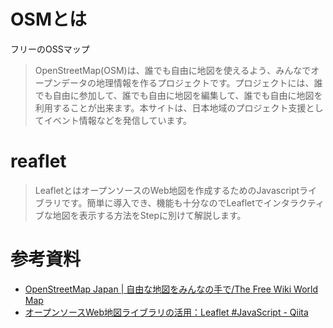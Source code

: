 # OSMとは
フリーのOSSマップ
> OpenStreetMap(OSM)は、誰でも自由に地図を使えるよう、みんなでオープンデータの地理情報を作るプロジェクトです。プロジェクトには、誰でも自由に参加して、誰でも自由に地図を編集して、誰でも自由に地図を利用することが出来ます。本サイトは、日本地域のプロジェクト支援としてイベント情報などを発信しています。

# reaflet
> LeafletとはオープンソースのWeb地図を作成するためのJavascriptライブラリです。簡単に導入でき、機能も十分なのでLeafletでインタラクティブな地図を表示する方法をStepに別けて解説します。

# 参考資料
- [OpenStreetMap Japan | 自由な地図をみんなの手で/The Free Wiki World Map](https://openstreetmap.jp/)
- [オープンソースWeb地図ライブラリの活用：Leaflet #JavaScript - Qiita](https://qiita.com/macole/items/9bdecdaf950b7fdc196a)
